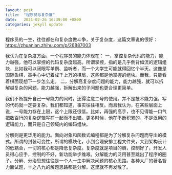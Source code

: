 ```yaml
---
layout: post
title:  "程序员与复杂度"
date:   2021-02-26 16:39:00 +0800
categories: jekyll update
---
```



程序员的一生，往往都在和复杂度做斗争，关于复杂度，这篇文章说的很好：
https://zhuanlan.zhihu.com/p/26887003

我认为在复杂度方面，一个程序员的能力体现在：
一，掌控复杂代码的能力，能力越强，他可以掌控的代码复杂度越高。所谓掌控，指的是几乎倒背如流的逻辑组块，比如我可以闭眼写单例、监听者，而一个大学生可能就得回忆个半天。这像是国际象棋，高手心中记着成千上万的棋局，这些都是他掌握的组块。而我，只能看着棋面现想下一步怎么走。
二，分解高复杂度问题的能力，能力越强，就可以拆解越复杂的问题，能力越强，拆解出来的子问题也更合理更简单。

我们不断提升自己一号能力的同时，还得注意二号的使用。并不是技术能力强，写的代码就一定要复杂。我们都知道，事实往往相反。而且我认为，在某些层面上说，一号能力存在上限，这个上限还很低。比如，再强的高手，也不见得能一口气把数百行的复杂逻辑写在一起而不出错。更多时候，他在不断积累的，不是泛用的逻辑能力，而只是自己领域内的编码组块。

分解则是更泛用的能力。面向对象和函数式编程都是为了分解复杂问题而导出的模式。所谓的封装可变性，所谓的模块化，小到合理安排工程文件夹，大到架构设计的低耦合，一切的核心都是降低复杂度。复杂度就是项目的熵，控制好了，开发人员得心应手，控制的不好，新功能举步维艰。分解能力的泛用甚至跳出了程序的圈子。分解、分治思想往往是一个人一生中解决问题的核心思路。各种大厂的著名智力面试题，十之八九的解题思路都是分解。这里就不再发散了。

